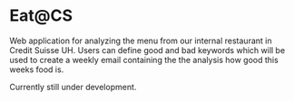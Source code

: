 # Eat@CS

Web application for analyzing the menu from our internal restaurant in Credit Suisse UH. Users can define good and bad keywords which will be used to create a weekly email containing the the analysis how good this weeks food is.

Currently still under development.